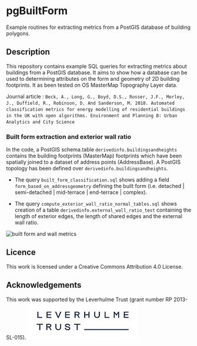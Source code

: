
# pgBuiltForm

Example routines for extracting metrics from a PostGIS database of building polygons.

## Description
This repository contains example SQL queries for extracting metrics about buildings from a PostGIS database. It aims to show how a database can be used to determining attributes on the form and geometry of 2D building footprints. It as been tested on OS MasterMap Topography Layer data.

Journal article :
`Beck, A., Long, G., Boyd, D.S., Rosser, J.F., Morley, J., Duffield, R., Robinson, D. And Sanderson, M. 2018. Automated classification metrics for
energy modelling of residential
buildings in the UK with open
algorithms. Environment and Planning B: Urban Analytics and City Science`


### Built form extraction and exterior wall ratio
In the code, a PostGIS schema.table `derivedinfo.buildingsandheights` contains the building footprints (MasterMap) footprints which have been spatially joined to  a dataset of address points (AddressBase). A PostGIS topology has been defined over `derivedinfo.buildingsandheights`. 

 - The query `built_form_classification.sql` shows adding a field `form_based_on_addressgeometry` defining the built form (i.e. detached | semi-detached | mid-terrace | end-terrace | complex).
 
 - The query `compute_exterior_wall_ratio_normal_tables.sql` shows creation of a table `derivedinfo.external_wall_ratio_test`  containing the length of exterior edges, the length of shared edges and the external wall ratio.



![built form and wall metrics](https://upload.wikimedia.org/wikipedia/commons/thumb/9/9b/House_Classification_By_Form_-_Conceptual_Approach_01.svg/640px-House_Classification_By_Form_-_Conceptual_Approach_01.svg.png "Built form and metrics")



## Licence
This work is licensed under a Creative Commons Attribution 4.0 License.


## Acknowledgements
This work was supported by the Leverhulme Trust (grant number RP 2013-SL-015).
![Leverhulme Trust](images/Leverhulme_Trust_small.jpg "Leverhulme Trust logo")



